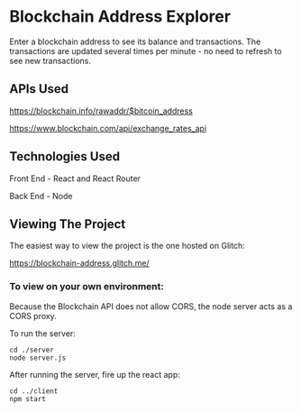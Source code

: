 # Blockchain Address Explorer
Enter a blockchain address to see its balance and transactions.
The transactions are updated several times per minute - no need to refresh to see new transactions. 

## APIs Used

https://blockchain.info/rawaddr/$bitcoin_address

https://www.blockchain.com/api/exchange_rates_api

## Technologies Used
Front End - React and React Router

Back End - Node

## Viewing The Project
The easiest way to view the project is the one hosted on Glitch:

https://blockchain-address.glitch.me/

### To view on your own environment:
Because the Blockchain API does not allow CORS, the node server acts as a CORS proxy. 

To run the server:
```
cd ./server
node server.js
```

After running the server, fire up the react app:
```
cd ../client
npm start
```